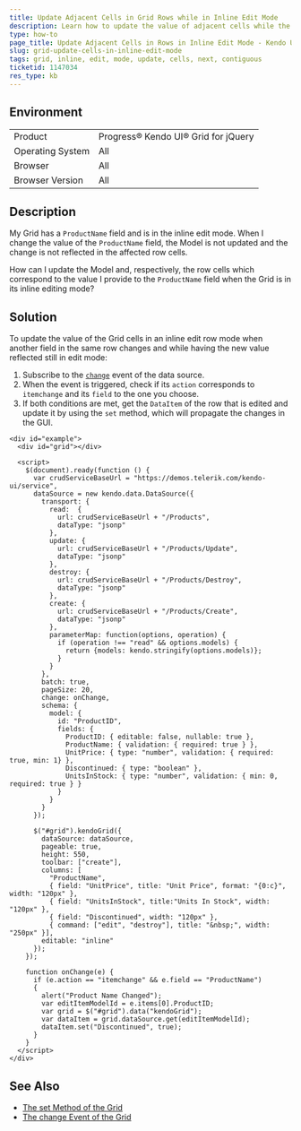 ```yaml
---
title: Update Adjacent Cells in Grid Rows while in Inline Edit Mode
description: Learn how to update the value of adjacent cells while the Kendo UI Grid is in inline edit mode.
type: how-to
page_title: Update Adjacent Cells in Rows in Inline Edit Mode - Kendo UI Grid for jQuery
slug: grid-update-cells-in-inline-edit-mode
tags: grid, inline, edit, mode, update, cells, next, contiguous
ticketid: 1147034
res_type: kb
---
```


## Environment

<table>
 <tr>
  <td>Product</td>
  <td>Progress® Kendo UI® Grid for jQuery</td> 
 </tr>
 <tr>
  <td>Operating System</td>
  <td>All</td>
 </tr>
 <tr>
  <td>Browser</td>
  <td>All</td>
 </tr>
 <tr>
  <td>Browser Version</td>
  <td>All</td>
 </tr>
</table>

## Description

My Grid has a `ProductName` field and is in the inline edit mode. When I change the value of the `ProductName` field, the Model is not updated and the change is not reflected in the affected row cells.

How can I update the Model and, respectively, the row cells which correspond to the value I provide to the `ProductName` field when the Grid is in its inline editing mode?

## Solution

To update the value of the Grid cells in an inline edit row mode when another field in the same row changes and while having the new value reflected still in edit mode:

1. Subscribe to the [`change`](/api/javascript/data/datasource/events/change) event of the data source.
1. When the event is triggered, check if its `action` corresponds to `itemchange` and its `field` to the one you choose.
1. If both conditions are met, get the `DataItem` of the row that is edited and update it by using the `set` method, which will propagate the changes in the GUI.

```dojo
<div id="example">
  <div id="grid"></div>

  <script>
    $(document).ready(function () {
      var crudServiceBaseUrl = "https://demos.telerik.com/kendo-ui/service",
      dataSource = new kendo.data.DataSource({
        transport: {
          read:  {
            url: crudServiceBaseUrl + "/Products",
            dataType: "jsonp"
          },
          update: {
            url: crudServiceBaseUrl + "/Products/Update",
            dataType: "jsonp"
          },
          destroy: {
            url: crudServiceBaseUrl + "/Products/Destroy",
            dataType: "jsonp"
          },
          create: {
            url: crudServiceBaseUrl + "/Products/Create",
            dataType: "jsonp"
          },
          parameterMap: function(options, operation) {
            if (operation !== "read" && options.models) {
              return {models: kendo.stringify(options.models)};
            }
          }
        },
        batch: true,
        pageSize: 20,
        change: onChange,
        schema: {
          model: {
            id: "ProductID",
            fields: {
              ProductID: { editable: false, nullable: true },
              ProductName: { validation: { required: true } },
              UnitPrice: { type: "number", validation: { required: true, min: 1} },
              Discontinued: { type: "boolean" },
              UnitsInStock: { type: "number", validation: { min: 0, required: true } }
            }
          }
        }
      });

      $("#grid").kendoGrid({
        dataSource: dataSource,
        pageable: true,
        height: 550,
        toolbar: ["create"],
        columns: [
          "ProductName",
          { field: "UnitPrice", title: "Unit Price", format: "{0:c}", width: "120px" },
          { field: "UnitsInStock", title:"Units In Stock", width: "120px" },
          { field: "Discontinued", width: "120px" },
          { command: ["edit", "destroy"], title: "&nbsp;", width: "250px" }],
        editable: "inline"
      });
    });

    function onChange(e) {
      if (e.action == "itemchange" && e.field == "ProductName")
      {
        alert("Product Name Changed");
        var editItemModelId = e.items[0].ProductID;
        var grid = $("#grid").data("kendoGrid");
        var dataItem = grid.dataSource.get(editItemModelId);
        dataItem.set("Discontinued", true);
      }
    }
  </script>
</div>
```

## See Also

* [The set Method of the Grid](https://docs.telerik.com/kendo-ui/api/javascript/data/model/methods/set)
* [The change Event of the Grid](https://docs.telerik.com/kendo-ui/api/javascript/ui/grid/events/change)
